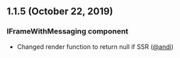 ## 1.1.5 (October 22, 2019)

### IFrameWithMessaging component

* Changed render function to return null if SSR ([@andi](https://github.com/andi))